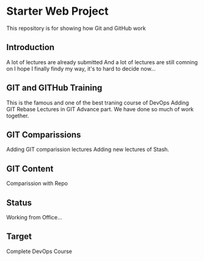 # Starter Web Project

This repository is for showing how Git and GitHub work

## Introduction

A lot of lectures are already submitted
And a lot of lectures are still comning on 
I hope I finally findy my way, it's to hard to decide now...

## GIT and GITHub Training

This is the famous and one of the best traning course of DevOps
Adding GIT Rebase Lectures in GIT Advance part. We have done so much of work together.

## GIT Comparissions

Adding GIT comparission lectures
Adding new lectures of Stash.

## GIT Content

Comparission with Repo

## Status

Working from Office...

## Target

Complete DevOps Course
